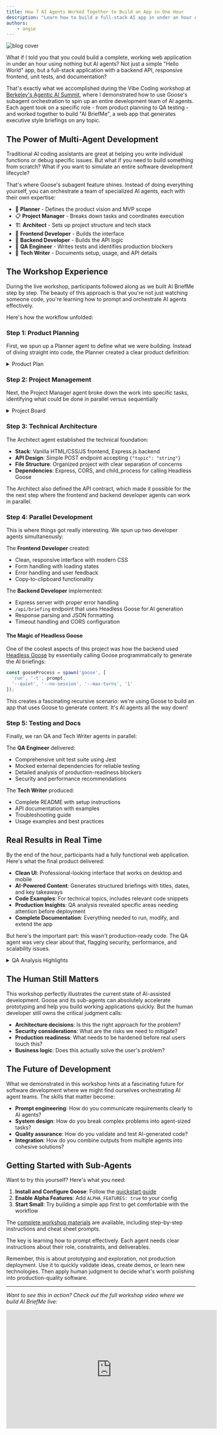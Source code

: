 ```yaml
---
title: How 7 AI Agents Worked Together to Build an App in One Hour
description: "Learn how to build a full-stack AI app in under an hour using Goose's subagent orchestration, from planning to testing."
authors: 
    - angie
---
```


![blog cover](header-image.png)

What if I told you that you could build a complete, working web application in under an hour using nothing but AI agents? Not just a simple "Hello World" app, but a full-stack application with a backend API, responsive frontend, unit tests, and documentation?

That's exactly what we accomplished during the Vibe Coding workshop at [Berkeley's Agentic AI Summit](https://www.youtube.com/embed/_w5m3h9jY-w?start=7146), where I demonstrated how to use Goose's subagent orchestration to spin up an entire development team of AI agents. Each agent took on a specific role - from product planning to QA testing - and worked together to build "AI BriefMe", a web app that generates executive style briefings on any topic.

<!-- truncate -->

## The Power of Multi-Agent Development

Traditional AI coding assistants are great at helping you write individual functions or debug specific issues. But what if you need to build something from scratch? What if you want to simulate an entire software development lifecycle?

That's where Goose's subagent feature shines. Instead of doing everything yourself, you can orchestrate a team of specialized AI agents, each with their own expertise:

- 🧠 **Planner** - Defines the product vision and MVP scope
- 📋 **Project Manager** - Breaks down tasks and coordinates execution  
- 🏗️ **Architect** - Sets up project structure and tech stack
- 🎨 **Frontend Developer** - Builds the interface
- 🧩 **Backend Developer** - Builds the API logic
- 🧪 **QA Engineer** - Writes tests and identifies production blockers
- 📝 **Tech Writer** - Documents setup, usage, and API details

## The Workshop Experience

During the live workshop, participants followed along as we built AI BriefMe step by step. The beauty of this approach is that you're not just watching someone code, you're learning how to prompt and orchestrate AI agents effectively.

Here's how the workflow unfolded:

### Step 1: Product Planning
First, we spun up a Planner agent to define what we were building. Instead of diving straight into code, the Planner created a clear product definition:

<details>
 <summary>Product Plan</summary>

 ```md
 # AI BriefMe MVP - 40-Minute Build Plan

## Goals
Build a functional web app that generates daily briefings on any topic in **40 minutes**. Users input a topic and get an instant, well-formatted briefing.

## Core MVP Features (Must-Have)
1. **Simple web interface** with topic input field and generate button
2. **AI-powered briefing generation** that returns:
   - Title
   - Today's date
   - 2-3 bullet-point takeaways
   - Optional code snippet or chart for technical topics
3. **Clean display** of the generated briefing
4. **Basic error handling** for API failures

## Technical Stack (Keep It Simple)
- **Frontend**: Single HTML page with vanilla JS (no frameworks)
- **Backend**: Python Flask app with single endpoint
- **AI**: Headless Goose as an LLM service
- **Deployment**: Local development server (no cloud deployment)

## Team Responsibilities

### PM
- Define exact briefing format and user flow
- Create sample topics for testing

### Architect  
- Design simple API contract between frontend/backend
- Choose AI prompt structure for consistent output

### Frontend Dev
- Build single-page interface with form and results display
- Handle loading states and basic error messages

### Backend Dev
- Create Flask app with `/generate-briefing` endpoint
- Integrate with AI API and format response
- Add basic input validation

### QA
- Test with 3-5 different topic types
- Verify error handling works
- Check output format consistency

### Tech Writer
- Write brief README with setup instructions
- Document the API endpoint

## Design Considerations
- **Mobile-friendly** but desktop-first
- **Fast response time** - show loading indicator
- **Copy-friendly output** - users should be able to easily copy/share
- **Graceful failures** - clear error messages when AI is unavailable

## Success Criteria
✅ User can enter any topic and get a formatted briefing  
✅ App handles both technical and non-technical topics  
✅ Clean, readable output format  
✅ Works locally without deployment complexity  

## Out of Scope (Save for Later)
- User accounts or login
- Email delivery or scheduling  
- Historical briefings or dashboard
- Advanced formatting or customization
- Mobile app or PWA features
- Analytics or usage tracking

---
**Timeline**: 40 minutes total  
**Demo ready**: Functional app running locally with 2-3 example briefings generated
```
</details>


### Step 2: Project Management
Next, the Project Manager agent broke down the work into specific tasks, identifying what could be done in parallel versus sequentially

<details>
  <summary>Project Board</summary>

  ```md
  # AI BriefMe - Project Board

## Sprint Overview
**Duration**: 40 minutes  
**Goal**: Functional MVP with topic input → AI briefing generation → display

---

## 🏗️ ARCHITECT (Start First - 5 minutes)
**Dependencies**: None - blocks all other dev work

### Tasks:
- [ ] **API Contract Design** (3 min)
  - Define `/generate-briefing` POST endpoint structure
  - Specify request/response JSON format
  - Document error response codes
- [ ] **AI Prompt Template** (2 min)
  - Create consistent prompt structure for briefing generation
  - Define output format requirements (title, date, bullets, optional code)

**Deliverables**: `api_spec.md` with endpoint docs and prompt template

---

## 🔧 BACKEND DEV (After Architect - 15 minutes)
**Dependencies**: API contract from Architect

### Tasks:
- [ ] **Flask App Setup** (3 min)
  - Create `app.py` with basic Flask structure
  - Add CORS for frontend integration
- [ ] **Generate Briefing Endpoint** (8 min)
  - Implement `/generate-briefing` POST route
  - Format AI response to match API contract
- [ ] **Error Handling** (2 min)
  - Add try/catch for API failures
  - Return appropriate error responses
- [ ] **Basic Validation** (2 min)
  - Validate topic input (not empty, reasonable length)
  - Sanitize input before sending to AI

**Deliverables**: Working Flask backend ready for frontend integration

---

## 🎨 FRONTEND DEV (Parallel with Backend - 15 minutes)
**Dependencies**: API contract from Architect (can start with mock data)

### Tasks:
- [ ] **HTML Structure** (3 min)
  - Create `index.html` with form and results sections
  - Add basic semantic structure
- [ ] **CSS Styling** (5 min)
  - Style input form and results display
  - Add loading spinner/state
  - Make mobile-friendly
- [ ] **JavaScript Logic** (5 min)
  - Handle form submission
  - Make API call to backend
  - Display results and handle loading states
- [ ] **Error UI** (2 min)
  - Show user-friendly error messages
  - Handle network failures gracefully

**Deliverables**: Complete frontend ready to connect to backend

---

## 🧪 QA (After Backend + Frontend Ready - 8 minutes)
**Dependencies**: Working backend and frontend integration

### Tasks:
- [ ] **Happy Path Testing** (3 min)
  - Test 3 different topic types: business, technical, general
  - Verify output format consistency
- [ ] **Error Scenarios** (3 min)
  - Test empty input, very long input
  - Test with backend down/API key issues
  - Verify error messages display correctly
- [ ] **Cross-browser Check** (2 min)
  - Quick test in Chrome and Safari
  - Verify mobile responsiveness

**Deliverables**: Bug report and sign-off for demo readiness

---

## 📝 TECH WRITER (Parallel with Development - 10 minutes)
**Dependencies**: API spec from Architect, can work in parallel

### Tasks:
- [ ] **README Creation** (5 min)
  - Setup instructions for local development
  - Required dependencies and API keys
  - How to run the application
- [ ] **API Documentation** (3 min)
  - Document the `/generate-briefing` endpoint
  - Include request/response examples
- [ ] **Sample Topics List** (2 min)
  - Create 5-10 example topics for demo
  - Mix of technical and non-technical subjects

**Deliverables**: `README.md`, `API.md`, and `sample_topics.md`

---

## 📋 PM COORDINATION TASKS
**Ongoing throughout sprint**

### Tasks:
- [ ] **Define Exact Briefing Format** (2 min)
  - Specify title format, bullet structure
  - Decide on code snippet criteria
- [ ] **Create Test Topics** (3 min)
  - Prepare demo scenarios
  - Include edge cases for QA
- [ ] **Integration Coordination** (5 min)
  - Ensure frontend/backend connection works
  - Coordinate final testing and demo prep

---

## ⏱️ TIMELINE & DEPENDENCIES

### Phase 1 (0-5 min): Foundation
- **Architect**: API design and prompt template
- **Tech Writer**: Start README and documentation

### Phase 2 (5-20 min): Parallel Development  
- **Backend Dev**: Build Flask app and endpoint
- **Frontend Dev**: Build UI (can use mock data initially)
- **Tech Writer**: Continue documentation

### Phase 3 (20-32 min): Integration & Testing
- **Frontend/Backend**: Connect and test integration
- **QA**: Begin testing as soon as integration works
- **PM**: Coordinate final pieces

### Phase 4 (32-40 min): Final Polish & Demo Prep
- **All**: Bug fixes and demo preparation
- **QA**: Final sign-off
- **PM**: Demo script and presentation

---

## 🎯 CRITICAL PATH
1. Architect completes API spec → Backend can start
2. Backend completes endpoint → Frontend integration can happen  
3. Frontend + Backend working → QA can test
4. QA passes → Demo ready

## ⚠️ RISK MITIGATION
- **Integration Problems**: Frontend dev should test with mock data first
- **Time Overruns**: Cut optional features (code snippets, advanced styling) if needed
```

</details>


### Step 3: Technical Architecture
The Architect agent established the technical foundation:

- **Stack**: Vanilla HTML/CSS/JS frontend, Express.js backend
- **API Design**: Simple POST endpoint accepting `{"topic": "string"}`
- **File Structure**: Organized project with clear separation of concerns
- **Dependencies**: Express, CORS, and child_process for calling Headless Goose

The Architect also defined the API contract, which made it possible for the the next step where the frontend and backend developer agents can work in parallel.

### Step 4: Parallel Development
This is where things got really interesting. We spun up two developer agents simultaneously:

The **Frontend Developer** created:
- Clean, responsive interface with modern CSS
- Form handling with loading states
- Error handling and user feedback
- Copy-to-clipboard functionality

The **Backend Developer** implemented:
- Express server with proper error handling
- `/api/briefing` endpoint that uses Headless Goose for AI generation
- Response parsing and JSON formatting
- Timeout handling and CORS configuration

#### The Magic of Headless Goose

One of the coolest aspects of this project was how the backend used [Headless Goose](/docs/tutorials/headless-goose) by essentially calling Goose programmatically to generate the AI briefings:

```javascript
const gooseProcess = spawn('goose', [
  'run', '-t', prompt, 
  '--quiet', '--no-session', '--max-turns', '1'
]);
```

This creates a fascinating recursive scenario: we're using Goose to build an app that uses Goose to generate content. It's AI agents all the way down!

### Step 5: Testing and Docs
Finally, we ran QA and Tech Writer agents in parallel:

The **QA Engineer** delivered:
- Comprehensive unit test suite using Jest
- Mocked external dependencies for reliable testing
- Detailed analysis of production-readiness blockers
- Security and performance recommendations

The **Tech Writer** produced:
- Complete README with setup instructions
- API documentation with examples
- Troubleshooting guide
- Usage examples and best practices

## Real Results in Real Time

By the end of the hour, participants had a fully functional web application. Here's what the final product delivered:

- **Clean UI**: Professional-looking interface that works on desktop and mobile
- **AI-Powered Content**: Generates structured briefings with titles, dates, and key takeaways
- **Code Examples**: For technical topics, includes relevant code snippets
- **Production Insights**: QA analysis revealed specific areas needing attention before deployment
- **Complete Documentation**: Everything needed to run, modify, and extend the app

But here's the important part: this wasn't production-ready code. The QA agent was very clear about that, flagging security, performance, and scalability issues.

<details>
  <summary>QA Analysis Highlights</summary>

  ```md
    ## 🔍 QA Analysis Highlights

    ### Critical Issues Identified
    - **Security**: Command injection risk, no authentication, missing rate limiting
    - **Performance**: Blocking operations, memory leaks, inefficient parsing
    - **Scalability**: Single-threaded bottleneck, no horizontal scaling support

    ### Risk Assessment
    - **Overall Risk Level**: HIGH ⚠️
    - **Production Readiness**: Not recommended without addressing critical issues
    - **Timeline for Production**: 2-3 weeks for P0 items, 4-6 weeks for full readiness

    ### Testing Quality Assessment
    - **Test Coverage**: Excellent (91%+ across all metrics)
    - **Edge Case Handling**: Comprehensive
    - **Error Scenarios**: Well covered
    - **Resilience Testing**: Implemented
  ```

</details>

## The Human Still Matters

This workshop perfectly illustrates the current state of AI-assisted development. Goose and its sub-agents can absolutely accelerate prototyping and help you build working applications quickly. But the human developer still owns the critical judgment calls:

- **Architecture decisions**: Is this the right approach for the problem?
- **Security considerations**: What are the risks we need to mitigate?
- **Production readiness**: What needs to be hardened before real users touch this?
- **Business logic**: Does this actually solve the user's problem?

## The Future of Development

What we demonstrated in this workshop hints at a fascinating future for software development where we might find ourselves orchestrating AI agent teams. The skills that matter become:

- **Prompt engineering**: How do you communicate requirements clearly to AI agents?
- **System design**: How do you break complex problems into agent-sized tasks?
- **Quality assurance**: How do you validate and test AI-generated code?
- **Integration**: How do you combine outputs from multiple agents into cohesive solutions?

## Getting Started with Sub-Agents

Want to try this yourself? Here's what you need:

1. **Install and Configure Goose**: Follow the [quickstart guide](https://block.github.io/goose/docs/quickstart)
2. **Enable Alpha Features**: Add `ALPHA_FEATURES: true` to your config
3. **Start Small**: Try building a simple app first to get comfortable with the workflow

The [complete workshop materials](https://gist.github.com/angiejones/60ff19c08c5a3992e42adc8de3e96309) are available, including step-by-step instructions and cheat sheet prompts. 

The key is learning how to prompt effectively. Each agent needs clear instructions about their role, constraints, and deliverables.

Remember, this is about prototyping and exploration, not production deployment. Use it to quickly validate ideas, create demos, or learn new technologies. Then apply human judgment to decide what's worth polishing into production-quality software.

---

*Want to see this in action? Check out the full workshop video where we build AI BriefMe live:*

<iframe class="aspect-ratio" width="560" height="315" src="https://www.youtube.com/embed/_w5m3h9jY-w?start=7146" title="Vibe Coding with Goose Workshop" frameborder="0" allow="accelerometer; autoplay; clipboard-write; encrypted-media; gyroscope; picture-in-picture" allowfullscreen></iframe>

<head>
  <meta property="og:title" content="How 7 AI Agents Worked Together to Build an App in One Hour" />
  <meta property="og:type" content="article" />
  <meta property="og:url" content="https://block.github.io/goose/blog/2025/08/10/vibe-coding-with-goose-building-apps-with-ai-agents" />
  <meta property="og:description" content="Learn how to build a full-stack AI app in under an hour using Goose's multi-agent orchestration, from planning to QA testing." />
  <meta property="og:image" content="https://block.github.io/goose/assets/images/header-image-b685ea475ff7b8ae3563317b347fddb0.png" />
  <meta name="twitter:card" content="summary_large_image" />
  <meta property="twitter:domain" content="block.github.io/goose" />
  <meta name="twitter:title" content="How 7 AI Agents Worked Together to Build an App in One Hour" />
  <meta name="twitter:description" content="Learn how to build a full-stack AI app in under an hour using Goose's multi-agent orchestration, from planning to QA testing." />
  <meta name="twitter:image" content="https://block.github.io/goose/assets/images/header-image-b685ea475ff7b8ae3563317b347fddb0.png" />
</head>